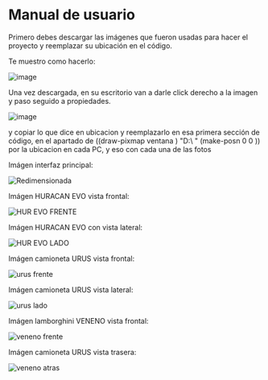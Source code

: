 # Manual de usuario
Primero debes descargar las imágenes que fueron usadas para hacer el proyecto y reemplazar su ubicación en el código.

Te muestro como hacerlo:

![image](https://github.com/user-attachments/assets/ca46b91f-e2e1-46fa-a16c-1310371a3726)

Una vez descargada, en su escritorio van a darle click derecho a la imagen y paso seguido a propiedades.

![image](https://github.com/user-attachments/assets/c0cb85f7-817d-43d0-8b67-f53df730ae53)

y copiar lo que dice en ubicacion y reemplazarlo en esa primera sección de código, en el apartado de ((draw-pixmap ventana ) "D:\\                              " (make-posn 0 0 ))
por la ubicacion en cada PC, y eso con cada una de las fotos


Imágen interfaz principal:

![Redimensionada](https://github.com/user-attachments/assets/97391dc1-9e09-41b6-a286-17dc97c46da2)


Imágen HURACAN EVO vista frontal: 

![HUR EVO FRENTE](https://github.com/user-attachments/assets/8c8ee38f-f3b3-40d6-8c1f-736b83a0606d)


Imágen HURACAN EVO con vista lateral: 

![HUR EVO LADO](https://github.com/user-attachments/assets/d324c76b-1813-434a-a0eb-5408e2a04994)


Imágen camioneta URUS vista frontal:

![urus frente](https://github.com/user-attachments/assets/23d9421e-aff2-4ac8-aa18-9e003dacf2b1)


Imágen camioneta URUS vista lateral:

![urus lado](https://github.com/user-attachments/assets/ab4653dd-74e4-4285-a27c-f248c10dfe27)


Imágen lamborghini VENENO vista frontal:

![veneno frente](https://github.com/user-attachments/assets/7320772a-77c2-43cb-90fb-f64a034b7829)


Imágen camioneta URUS vista trasera:

![veneno atras](https://github.com/user-attachments/assets/2477ba71-d981-4404-b908-e2751c19b943)

